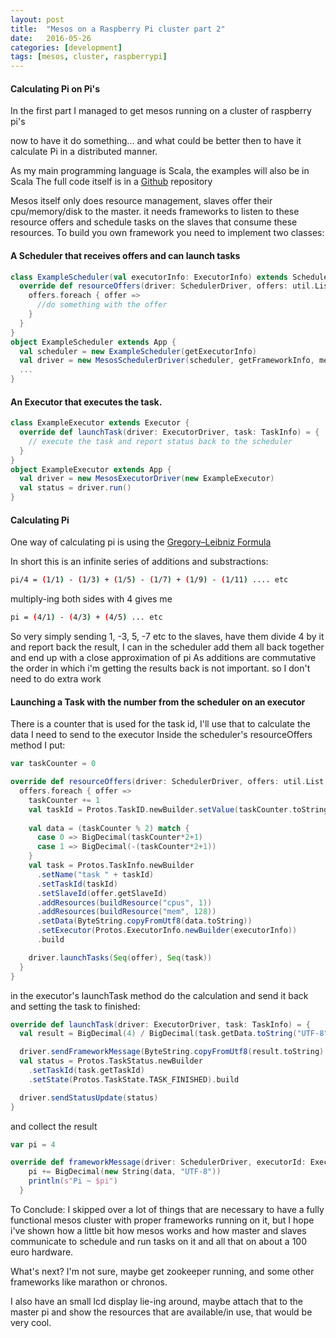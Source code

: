 ```yaml
---
layout: post
title:  "Mesos on a Raspberry Pi cluster part 2"
date:   2016-05-26
categories: [development]
tags: [mesos, cluster, raspberrypi]
---
```

#### Calculating Pi on Pi's
In the first part I managed to get mesos running on a cluster of raspberry pi's

now to have it do something... and what could be better then to have it calculate Pi in a distributed manner. 

As my main programming language is Scala, the examples will also be in Scala
The full code itself is in a [Github](https://github.com/gertjana/example-mesos-scheduler) repository

Mesos itself only does resource management, slaves offer their cpu/memory/disk to the master.
it needs frameworks to listen to these resource offers and schedule tasks on the slaves that consume these resources.
To build you own framework you need to implement two classes:

#### A Scheduler that receives offers and can launch tasks

``` scala
class ExampleScheduler(val executorInfo: ExecutorInfo) extends Scheduler {
  override def resourceOffers(driver: SchedulerDriver, offers: util.List[Offer]) {
    offers.foreach { offer =>
      //do something with the offer
    }
  }
}
object ExampleScheduler extends App {
  val scheduler = new ExampleScheduler(getExecutorInfo)
  val driver = new MesosSchedulerDriver(scheduler, getFrameworkInfo, mesosMaster)
  ...
}
```

#### An Executor that executes the task.

``` scala
class ExampleExecutor extends Executor {
  override def launchTask(driver: ExecutorDriver, task: TaskInfo) = {
    // execute the task and report status back to the scheduler
  }
}
object ExampleExecutor extends App {
  val driver = new MesosExecutorDriver(new ExampleExecutor)
  val status = driver.run()
}
```

#### Calculating Pi

One way of calculating pi is using the [Gregory–Leibniz Formula](https://en.wikipedia.org/wiki/Leibniz_formula_for_%CF%80)

In short this is an infinite series of additions and substractions:

``` bash
pi/4 = (1/1) - (1/3) + (1/5) - (1/7) + (1/9) - (1/11) .... etc
```

multiply-ing both sides with 4 gives me 

``` bash
pi = (4/1) - (4/3) + (4/5) ... etc
```

So very simply sending 1, -3, 5, -7 etc to the slaves, have them divide 4 by it and report back the result, I can in the scheduler add them all back together and end up with a close approximation of pi 
As additions are commutative the order in which i'm getting the results back is not important. so I don't need to do extra work 

#### Launching a Task with the number from the scheduler on an executor

There is a counter that is used for the task id, I'll use that to calculate the data I need to send to the executor
Inside the scheduler's resourceOffers method I put:

``` scala
var taskCounter = 0

override def resourceOffers(driver: SchedulerDriver, offers: util.List[Offer]) = {
  offers.foreach { offer =>
    taskCounter += 1
    val taskId = Protos.TaskID.newBuilder.setValue(taskCounter.toString)       
    
    val data = (taskCounter % 2) match {
      case 0 => BigDecimal(taskCounter*2+1)
      case 1 => BigDecimal(-(taskCounter*2+1))
    }
    val task = Protos.TaskInfo.newBuilder
      .setName("task " + taskId)
      .setTaskId(taskId)
      .setSlaveId(offer.getSlaveId)
      .addResources(buildResource("cpus", 1))
      .addResources(buildResource("mem", 128))
      .setData(ByteString.copyFromUtf8(data.toString))
      .setExecutor(Protos.ExecutorInfo.newBuilder(executorInfo))
      .build

    driver.launchTasks(Seq(offer), Seq(task))
  }
}

``` 

in the executor's launchTask method do the calculation and send it back and setting the task to finished:

``` scala
override def launchTask(driver: ExecutorDriver, task: TaskInfo) = {
  val result = BigDecimal(4) / BigDecimal(task.getData.toString("UTF-8"))

  driver.sendFrameworkMessage(ByteString.copyFromUtf8(result.toString).toByteArray)
  val status = Protos.TaskStatus.newBuilder
    .setTaskId(task.getTaskId)
    .setState(Protos.TaskState.TASK_FINISHED).build

  driver.sendStatusUpdate(status)
}
```

and collect the result

``` scala
var pi = 4

override def frameworkMessage(driver: SchedulerDriver, executorId: ExecutorID, slaveId: SlaveID, data: Array[Byte]) = {
    pi += BigDecimal(new String(data, "UTF-8"))
    println(s"Pi ~ $pi") 
  }
``` 

To Conclude:
I skipped over a lot of things that are necessary to have a fully functional mesos cluster with proper frameworks running on it, but I hope i've shown how a little bit how mesos works and how master and slaves communicate to schedule and run tasks on it
and all that on about a 100 euro hardware.

What's next?
I'm not sure, maybe get zookeeper running, and some other frameworks like marathon or chronos.

I also have an small lcd display lie-ing around, maybe attach that to the master pi and show the resources that are available/in use, that would be very cool.




